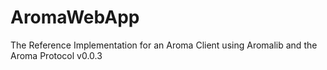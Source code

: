 # AromaWebApp
The Reference Implementation for an Aroma Client using Aromalib and the Aroma Protocol v0.0.3
